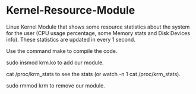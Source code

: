 # Kernel-Resource-Module
Linux Kernel Module that shows some resource statistics about the system for the user (CPU usage percentage, some Memory stats and Disk Devices info). These statistics are updated in every 1 second.

Use the command make to compile the code. 

sudo insmod krm.ko to add our module. 

cat /proc/krm_stats to see the stats (or watch -n 1 cat /proc/krm_stats).

sudo rmmod krm to remove our module.
